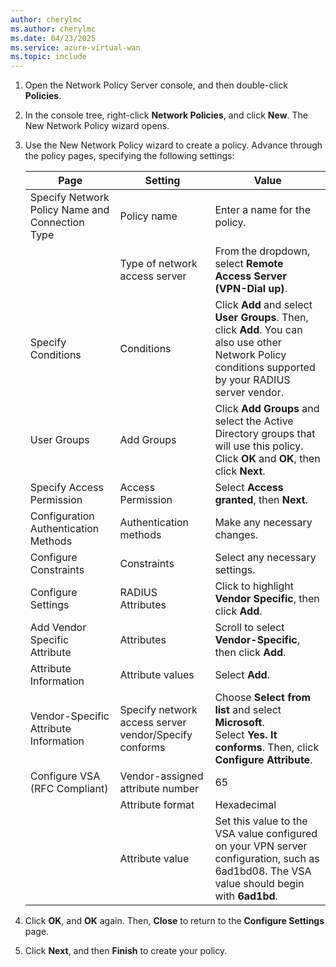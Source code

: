 ```yaml
---
author: cherylmc
ms.author: cherylmc
ms.date: 04/23/2025
ms.service: azure-virtual-wan
ms.topic: include
---
```

1. Open the Network Policy Server console, and then double-click **Policies**.
1. In the console tree, right-click **Network Policies**, and click **New**. The New Network Policy wizard opens.
1. Use the New Network Policy wizard to create a policy. Advance through the policy pages, specifying the following settings:

   |Page | Setting | Value |
   |---|---|---|
   | Specify Network Policy Name and Connection Type | Policy name | Enter a name for the policy. |
   |  | Type of network access server | From the dropdown, select **Remote Access Server (VPN-Dial up)**. |
   |Specify Conditions | Conditions | Click **Add** and select **User Groups**. Then, click **Add**. You can also use other Network Policy conditions supported by your RADIUS server vendor.|
   | User Groups | Add Groups | Click **Add Groups** and select the Active Directory groups that will use this policy. Click **OK** and **OK**, then click **Next**. |
   | Specify Access Permission | Access Permission | Select **Access granted**, then **Next**. |
   | Configuration Authentication Methods | Authentication methods | Make any necessary changes. |
   | Configure Constraints | Constraints | Select any necessary settings. |
   | Configure Settings | RADIUS Attributes | Click to highlight **Vendor Specific**, then click **Add**. |
   | Add Vendor Specific Attribute | Attributes| Scroll to select **Vendor-Specific**, then click **Add**. |
   | Attribute Information| Attribute values| Select **Add**. |
   | Vendor-Specific Attribute Information | Specify network access server vendor/Specify conforms| Choose **Select from list** and select **Microsoft**.<br>Select **Yes. It conforms**. Then, click **Configure Attribute**. |
   | Configure VSA (RFC Compliant) | Vendor-assigned attribute number | 65 |
   |  | Attribute format | Hexadecimal |
   | |Attribute value | Set this value to the VSA value configured on your VPN server configuration, such as 6ad1bd08. The VSA value should begin with **6ad1bd**.|

1. Click **OK**, and **OK** again. Then, **Close** to return to the **Configure Settings** page.
1. Click **Next**, and then **Finish** to create your policy.